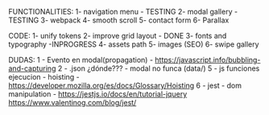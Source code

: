 FUNCTIONALITIES:
1- navigation menu - TESTING
2- modal gallery - TESTING
3- webpack
4- smooth scroll
5- contact form
6- Parallax

CODE:
1- unify tokens
2- improve grid layout - DONE
3- fonts and typography -INPROGRESS
4- assets path
5- images (SEO)
6- swipe gallery


DUDAS:
1 -  Evento en modal(propagation) - https://javascript.info/bubbling-and-capturing
2 - .json ¿dónde??? - modal no funca (data/)
5 - js funciones ejecucion - hoisting - https://developer.mozilla.org/es/docs/Glossary/Hoisting
6 - jest - dom manipulation - https://jestjs.io/docs/en/tutorial-jquery
https://www.valentinog.com/blog/jest/
